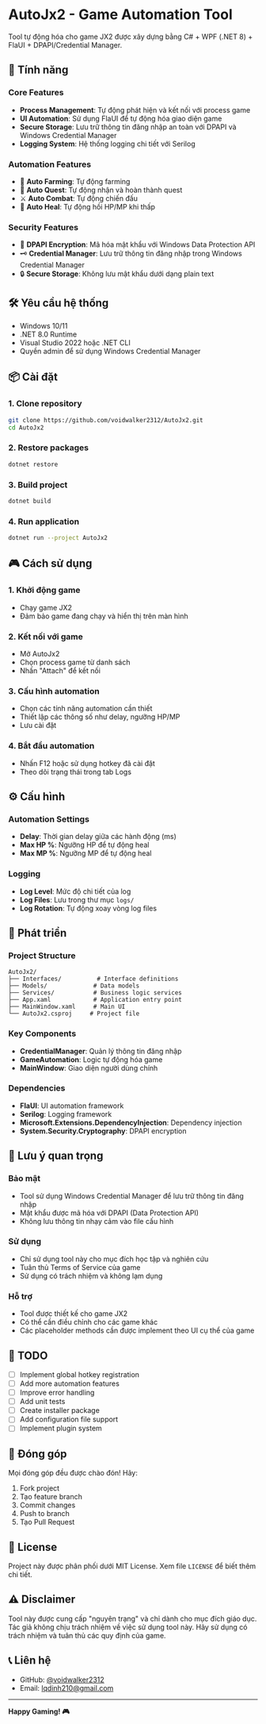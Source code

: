 # AutoJx2 - Game Automation Tool

Tool tự động hóa cho game JX2 được xây dựng bằng C# + WPF (.NET 8) + FlaUI + DPAPI/Credential Manager.

## 🚀 Tính năng

### Core Features
- **Process Management**: Tự động phát hiện và kết nối với process game
- **UI Automation**: Sử dụng FlaUI để tự động hóa giao diện game
- **Secure Storage**: Lưu trữ thông tin đăng nhập an toàn với DPAPI và Windows Credential Manager
- **Logging System**: Hệ thống logging chi tiết với Serilog

### Automation Features
- 🌾 **Auto Farming**: Tự động farming
- 📜 **Auto Quest**: Tự động nhận và hoàn thành quest
- ⚔️ **Auto Combat**: Tự động chiến đấu
- 💊 **Auto Heal**: Tự động hồi HP/MP khi thấp

### Security Features
- 🔐 **DPAPI Encryption**: Mã hóa mật khẩu với Windows Data Protection API
- 🗝️ **Credential Manager**: Lưu trữ thông tin đăng nhập trong Windows Credential Manager
- 🔒 **Secure Storage**: Không lưu mật khẩu dưới dạng plain text

## 🛠️ Yêu cầu hệ thống

- Windows 10/11
- .NET 8.0 Runtime
- Visual Studio 2022 hoặc .NET CLI
- Quyền admin để sử dụng Windows Credential Manager

## 📦 Cài đặt

### 1. Clone repository
```bash
git clone https://github.com/voidwalker2312/AutoJx2.git
cd AutoJx2
```

### 2. Restore packages
```bash
dotnet restore
```

### 3. Build project
```bash
dotnet build
```

### 4. Run application
```bash
dotnet run --project AutoJx2
```

## 🎮 Cách sử dụng

### 1. Khởi động game
- Chạy game JX2
- Đảm bảo game đang chạy và hiển thị trên màn hình

### 2. Kết nối với game
- Mở AutoJx2
- Chọn process game từ danh sách
- Nhấn "Attach" để kết nối

### 3. Cấu hình automation
- Chọn các tính năng automation cần thiết
- Thiết lập các thông số như delay, ngưỡng HP/MP
- Lưu cài đặt

### 4. Bắt đầu automation
- Nhấn F12 hoặc sử dụng hotkey đã cài đặt
- Theo dõi trạng thái trong tab Logs

## ⚙️ Cấu hình

### Automation Settings
- **Delay**: Thời gian delay giữa các hành động (ms)
- **Max HP %**: Ngưỡng HP để tự động heal
- **Max MP %**: Ngưỡng MP để tự động heal

### Logging
- **Log Level**: Mức độ chi tiết của log
- **Log Files**: Lưu trong thư mục `logs/`
- **Log Rotation**: Tự động xoay vòng log files

## 🔧 Phát triển

### Project Structure
```
AutoJx2/
├── Interfaces/          # Interface definitions
├── Models/             # Data models
├── Services/           # Business logic services
├── App.xaml            # Application entry point
├── MainWindow.xaml     # Main UI
└── AutoJx2.csproj     # Project file
```

### Key Components
- **CredentialManager**: Quản lý thông tin đăng nhập
- **GameAutomation**: Logic tự động hóa game
- **MainWindow**: Giao diện người dùng chính

### Dependencies
- **FlaUI**: UI automation framework
- **Serilog**: Logging framework
- **Microsoft.Extensions.DependencyInjection**: Dependency injection
- **System.Security.Cryptography**: DPAPI encryption

## 🚨 Lưu ý quan trọng

### Bảo mật
- Tool sử dụng Windows Credential Manager để lưu trữ thông tin đăng nhập
- Mật khẩu được mã hóa với DPAPI (Data Protection API)
- Không lưu thông tin nhạy cảm vào file cấu hình

### Sử dụng
- Chỉ sử dụng tool này cho mục đích học tập và nghiên cứu
- Tuân thủ Terms of Service của game
- Sử dụng có trách nhiệm và không lạm dụng

### Hỗ trợ
- Tool được thiết kế cho game JX2
- Có thể cần điều chỉnh cho các game khác
- Các placeholder methods cần được implement theo UI cụ thể của game

## 📝 TODO

- [ ] Implement global hotkey registration
- [ ] Add more automation features
- [ ] Improve error handling
- [ ] Add unit tests
- [ ] Create installer package
- [ ] Add configuration file support
- [ ] Implement plugin system

## 🤝 Đóng góp

Mọi đóng góp đều được chào đón! Hãy:

1. Fork project
2. Tạo feature branch
3. Commit changes
4. Push to branch
5. Tạo Pull Request

## 📄 License

Project này được phân phối dưới MIT License. Xem file `LICENSE` để biết thêm chi tiết.

## ⚠️ Disclaimer

Tool này được cung cấp "nguyên trạng" và chỉ dành cho mục đích giáo dục. Tác giả không chịu trách nhiệm về việc sử dụng tool này. Hãy sử dụng có trách nhiệm và tuân thủ các quy định của game.

## 📞 Liên hệ

- GitHub: [@voidwalker2312](https://github.com/voidwalker2312)
- Email: lqdinh210@gmail.com

---

**Happy Gaming! 🎮**
